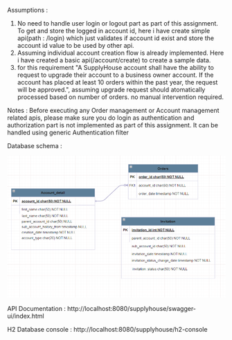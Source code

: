 Assumptions :
1. No need to handle user login or logout part as part of this assignment. To get and store the logged in account id, here i have create simple api(path : /login) which just validates if account id exist and store the account id value to be used by other api.
2. Assuming individual account creation flow is already implemented. Here i have created a basic api(/account/create) to create a sample data.
3. for this requirement "A SupplyHouse account shall have the ability to request to upgrade their account to a business owner account. If the account has placed at least 10 orders within the past year, the request will be approved.", assuming upgrade request should atomatically processed based on number of orders. no manual intervention required.

Notes : 
Before executing any Order management or Account management related apis,
please make sure you do login as authentication and authorization part is 
not implemented as part of this assignment.
It can be handled using generic Authentication filter

Database schema :

![Please check file Database_scheam.png if image is not loading](Database_scheam.png)

API Documentation :
http://localhost:8080/supplyhouse/swagger-ui/index.html

H2 Database console :
http://localhost:8080/supplyhouse/h2-console